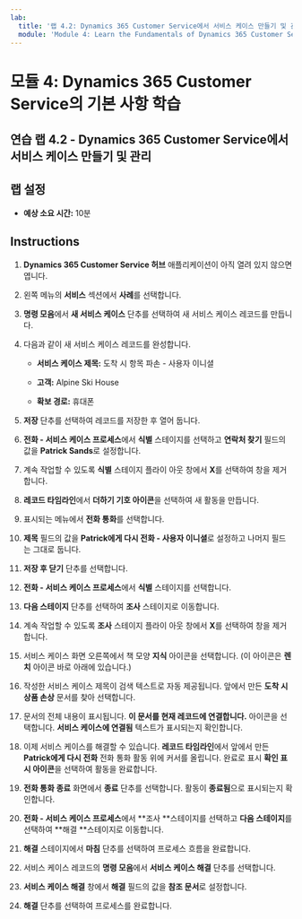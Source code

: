 ```yaml
---
lab:
  title: '랩 4.2: Dynamics 365 Customer Service에서 서비스 케이스 만들기 및 관리'
  module: 'Module 4: Learn the Fundamentals of Dynamics 365 Customer Service'
---
```


<a name="module-4-learn-the-fundamentals-of-dynamics-365-customer-service"></a>모듈 4: Dynamics 365 Customer Service의 기본 사항 학습
========================

## <a name="practice-lab-42---create-and-manage-cases-in-dynamics-365-customer-service"></a>연습 랩 4.2 - Dynamics 365 Customer Service에서 서비스 케이스 만들기 및 관리

## <a name="lab-setup"></a>랩 설정

  - **예상 소요 시간:** 10분

## <a name="instructions"></a>Instructions

1. **Dynamics 365 Customer Service 허브** 애플리케이션이 아직 열려 있지 않으면 엽니다. 

2. 왼쪽 메뉴의 **서비스** 섹션에서 **사례**를 선택합니다. 

3. **명령 모음**에서 **새 서비스 케이스** 단추를 선택하여 새 서비스 케이스 레코드를 만듭니다.

4. 다음과 같이 새 서비스 케이스 레코드를 완성합니다.

    - **서비스 케이스 제목:** 도착 시 항목 파손 - 사용자 이니셜

    - **고객:** Alpine Ski House

    - **확보 경로:** 휴대폰

5. **저장** 단추를 선택하여 레코드를 저장한 후 열어 둡니다. 

6. **전화 - 서비스 케이스 프로세스**에서 **식별** 스테이지를 선택하고 **연락처 찾기** 필드의 값을 **Patrick Sands**로 설정합니다. 

7. 계속 작업할 수 있도록 **식별** 스테이지 플라이 아웃 창에서 **X**를 선택하여 창을 제거합니다. 

8. **레코드 타임라인**에서 **더하기 기호 아이콘**을 선택하여 새 활동을 만듭니다. 

9. 표시되는 메뉴에서 **전화 통화**를 선택합니다.

10. **제목** 필드의 값을 **Patrick에게 다시 전화 - 사용자 이니셜**로 설정하고 나머지 필드는 그대로 둡니다. 

11. **저장 후 닫기** 단추를 선택합니다. 

12. **전화 - 서비스 케이스 프로세스**에서 **식별** 스테이지를 선택합니다.

13. **다음 스테이지** 단추를 선택하여 **조사** 스테이지로 이동합니다. 

14. 계속 작업할 수 있도록 **조사** 스테이지 플라이 아웃 창에서 **X**를 선택하여 창을 제거합니다. 

15. 서비스 케이스 화면 오른쪽에서 책 모양 **지식** 아이콘을 선택합니다. (이 아이콘은 **렌치** 아이콘 바로 아래에 있습니다.)

16. 작성한 서비스 케이스 제목이 검색 텍스트로 자동 제공됩니다. 앞에서 만든 **도착 시 상품 손상** 문서를 찾아 선택합니다. 

17. 문서의 전체 내용이 표시됩니다. **이 문서를 현재 레코드에 연결합니다.** 아이콘을 선택합니다. **서비스 케이스에 연결됨** 텍스트가 표시되는지 확인합니다. 

18. 이제 서비스 케이스를 해결할 수 있습니다. **레코드 타임라인**에서 앞에서 만든 **Patrick에게 다시 전화** 전화 통화 활동 위에 커서를 올립니다. 완료로 표시 **확인 표시 아이콘**을 선택하여 활동을 완료합니다. 

19. **전화 통화 종료** 화면에서 **종료** 단추를 선택합니다. 활동이 **종료됨**으로 표시되는지 확인합니다. 

20. **전화 - 서비스 케이스 프로세스**에서 **조사 **스테이지를 선택하고 **다음 스테이지**를 선택하여 **해결 **스테이지로 이동합니다. 

21. **해결** 스테이지에서 **마침** 단추를 선택하여 프로세스 흐름을 완료합니다. 

22. 서비스 케이스 레코드의 **명령 모음**에서 **서비스 케이스 해결** 단추를 선택합니다.

23. **서비스 케이스 해결** 창에서 **해결** 필드의 값을 **참조 문서**로 설정합니다. 

24. **해결** 단추를 선택하여 프로세스를 완료합니다. 
